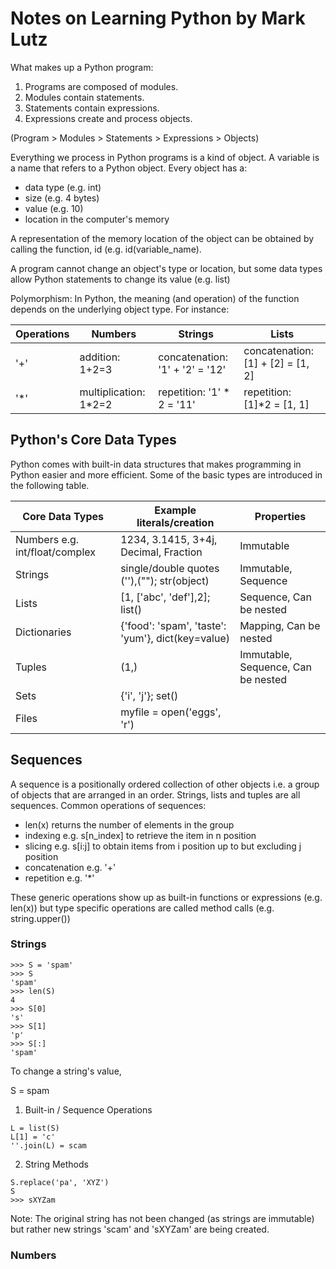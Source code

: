 # Notes on Learning Python by Mark Lutz

What makes up a Python program: 
1. Programs are composed of modules.
2. Modules contain statements.
3. Statements contain expressions.
4. Expressions create and process objects.

(Program > Modules > Statements > Expressions > Objects)

Everything we process in Python programs is a kind of object. A variable is a name that refers to a Python object. 
Every object has a: 
- data type (e.g. int)
- size (e.g. 4 bytes)
- value (e.g. 10)
- location in the computer's memory

A representation of the memory location of the object can be obtained by calling the function, id (e.g. id(variable_name).

A program cannot change an object's type or location, but some data types allow Python statements to change its value (e.g. list)

Polymorphism: In Python, the meaning (and operation) of the function depends on the underlying object type. For instance:

| Operations  | Numbers | Strings| Lists|
| ------------- | ------------- | ------------- | ------------- |
| '+' | addition: 1+2=3 | concatenation: '1' + '2' = '12' | concatenation: [1] + [2] = [1, 2]|
| '*' | multiplication: 1*2=2 | repetition: '1' * 2 = '11' | repetition: [1]*2 = [1, 1]|



## Python's Core Data Types
Python comes with built-in data structures that makes programming in Python easier and more efficient. Some of the basic types are introduced in the following table.


| Core Data Types  | Example literals/creation | Properties|
| ------------- | ------------- | ------------- |
| Numbers e.g. int/float/complex  | 1234, 3.1415, 3+4j, Decimal, Fraction  | Immutable |
| Strings  | single/double quotes (''),(""); str(object) | Immutable, Sequence|
| Lists  | [1, ['abc', 'def'],2]; list() | Sequence, Can be nested|
| Dictionaries  | {'food': 'spam', 'taste': 'yum'}, dict(key=value)|Mapping, Can be nested|
| Tuples  | (1,) | Immutable, Sequence, Can be nested|
| Sets  | {'i', 'j'}; set() | |
| Files  | myfile = open('eggs', 'r') | |

## Sequences
A sequence is a positionally ordered collection of other objects i.e. a group of objects that are arranged in an order.
Strings, lists and tuples are all sequences.
Common operations of sequences:
- len(x) returns the number of elements in the group
- indexing e.g. s[n_index] to retrieve the item in n position
- slicing e.g. s[i:j] to obtain items from i position up to but excluding j position
- concatenation e.g. '+'
- repetition e.g. '*'

These generic operations show up as built-in functions or expressions (e.g. len(x)) but type specific operations are called method calls (e.g. string.upper())

### Strings
```
>>> S = 'spam'
>>> S
'spam'
>>> len(S)
4
>>> S[0]
's'
>>> S[1]
'p'
>>> S[:]
'spam'
```


To change a string's value,

S = spam

1) Built-in / Sequence Operations 

```
L = list(S) 
L[1] = 'c' 
''.join(L) = scam
```


2) String Methods
```
S.replace('pa', 'XYZ')
S
>>> sXYZam
```

Note: The original string has not been changed (as strings are immutable) but rather new strings 'scam' and 'sXYZam' are being created.

### Numbers



